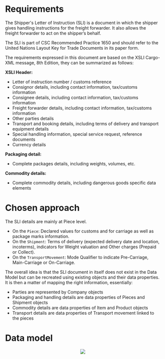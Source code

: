 # Requirements
The Shipper's Letter of Instruction (SLI) is a document in which the shipper gives handling instructions for the freight forwarder. It also allows the freight forwarder to act on the shipper’s behalf.

The SLI is part of CSC Recommended Practice 1650 and should refer to the United Nations Layout Key for Trade Documents in its paper form.

The requirements expressed in this document are based on the XSLI Cargo-XML message, 8th Edition, they can be summarized as follows:

**XSLI Header:**
- Letter of instruction number / customs reference
- Consignor details, including contact information, tax/customs information
- Consignee details, including contact information, tax/customs information
- Freight forwarder details, including contact information, tax/customs information
- Other parties details
- Transport and booking details, including terms of delivery and transport equipment details
- Special handling information, special service request, reference documents
- Currency details


**Packaging detail:**
- Complete packages details, including weights, volumes, etc.

**Commodity details:**
- Complete commodity details, including dangerous goods specific data elements


# Chosen approach

The SLI details are mainly at Piece level.
- On the `Piece`: Declared values for customs and for carriage as well as package marks information.
- On the `Shipment`: Terms of delivery (expected delivery date and location, incoterms), indicators for Weight valuation and Other charges (Prepaid or Collect).
- On the `TransportMovement`: Mode Qualifier to indicate Pre-Carriage, Main-Carriage or On-Carriage.

The overall idea is that the SLI document in itself does not exist in the Data Model but can be recreated using existing objects and their data properties. It is then a matter of mapping the right information, essentially:
- Parties are represented by Company objects
- Packaging and handling details are data properties of Pieces and Shipment objects
- Commodity details are data properties of Item and Product objects
- Transport details are data properties of Transport movement linked to the pieces

# Data model

 <p align="center"><img src="https://user-images.githubusercontent.com/58464775/161543289-2992fd26-4ef5-4e35-aad1-2c9b26b3b9db.png"></p>
